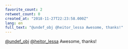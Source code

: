 ```yaml
---
favorite_count: 2
retweet_count: 0
created_at: "2018-11-27T22:23:58.000Z"
lang: en
full_text: "@undef_obj @heitor_lessa Awesome, thanks!"
---
```


[@undef_obj](https://twitter.com/undef_obj)
[@heitor_lessa](https://twitter.com/heitor_lessa) Awesome, thanks!
